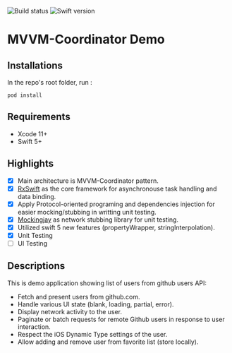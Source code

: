 ![Build status](https://travis-ci.org/keithkanta/TestCI-Repo.svg?branch=master)
![Swift version](https://img.shields.io/badge/Swift-5.1-orange.svg?style=flat)

# MVVM-Coordinator Demo
## Installations
In the repo's root folder, run :
```
pod install
```
## Requirements
- Xcode 11+
- Swift 5+

## Highlights
- [x] Main architecture is MVVM-Coordinator pattern.
- [x] [RxSwift](https://github.com/ReactiveX/RxSwift) as the core framework for asynchronouse task handling and data binding.
- [x] Apply Protocol-oriented programing and dependencies injection for easier mocking/stubbing in writting unit testing.
- [x] [Mockingjay](https://github.com/kylef/Mockingjay) as network stubbing library for unit testing.
- [x] Utilized swift 5 new features (propertyWrapper, stringInterpolation).
- [x] Unit Testing
- [ ] UI Testing

## Descriptions
This is demo application showing list of users from github users API: 
- Fetch and present users from github.com.
- Handle various UI state (blank, loading, partial, error).
- Display network activity to the user.
- Paginate or batch requests for remote Github users in response to user
interaction.
- Respect the iOS Dynamic Type settings of the user.
- Allow adding and remove user from favorite list (store locally).
